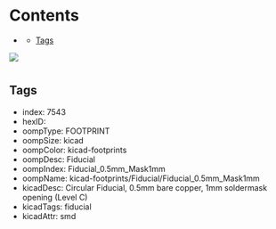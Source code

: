 



Contents
========

* [](#)
	* [Tags](#tags)
  
![][im]
# 

## Tags

- index: 7543
- hexID: 
- oompType: FOOTPRINT
- oompSize: kicad
- oompColor: kicad-footprints
- oompDesc: Fiducial
- oompIndex: Fiducial_0.5mm_Mask1mm
- oompName: kicad-footprints/Fiducial/Fiducial_0.5mm_Mask1mm
- kicadDesc: Circular Fiducial, 0.5mm bare copper, 1mm soldermask opening (Level C)
- kicadTags: fiducial
- kicadAttr: smd



[im]: image.png

